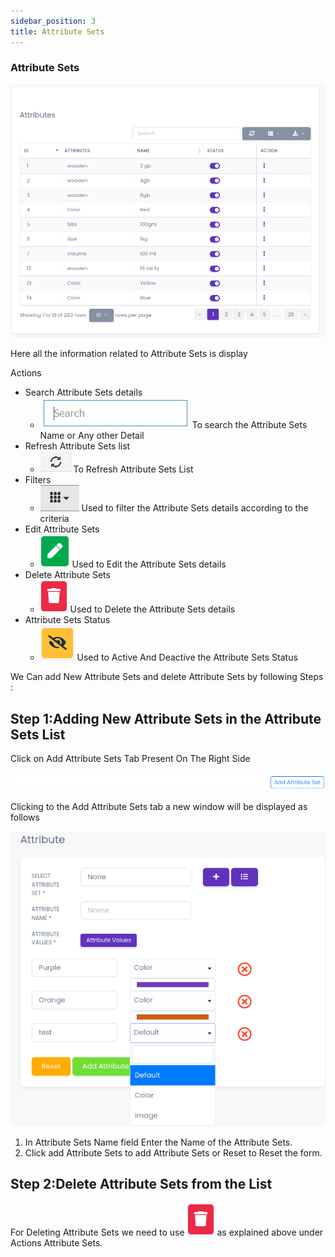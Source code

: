```yaml
---
sidebar_position: 3
title: Attribute Sets
---
```


### Attribute Sets

![Attribute Sets](/img/web/attribut_sets_tab.jpg)

Here all the information related to Attribute Sets is display

Actions

- Search Attribute Sets details
  - ![Search Tab](/img/web/search_tab.jpg) To search the Attribute Sets Name or Any other Detail
- Refresh Attribute Sets list
  - ![Refresh Tab](/img/web/refresh_tab.jpg) To Refresh Attribute Sets List
- Filters
  - ![Filter Tab](/img/web/filter_tab.jpg) Used to filter the Attribute Sets details according to the criteria
- Edit Attribute Sets
  - ![Edit Tab](/img/web/edit_tab.jpg) Used to Edit the Attribute Sets details
- Delete Attribute Sets
  - ![Delete Tab](/img/web/delete1_tab.jpg) Used to Delete the Attribute Sets details
- Attribute Sets Status
  - ![Status Tab](/img/web/status_tab.jpg) Used to Active And Deactive the Attribute Sets Status

We Can add New Attribute Sets and delete Attribute Sets by following Steps :

## Step 1:Adding New Attribute Sets in the Attribute Sets List

Click on Add Attribute Sets Tab Present On The Right Side

![Attribute Sets Form](/img/web/attribut_sets2_tab.jpg)

Clicking to the Add Attribute Sets tab a new window will be displayed as follows

![Attribute Sets Details](/img/web/attribut_sets3_tab.jpg)

1.  In Attribute Sets Name field Enter the Name of the Attribute Sets.
2.  Click add Attribute Sets to add Attribute Sets or Reset to Reset the form.

## Step 2:Delete Attribute Sets from the List

For Deleting Attribute Sets we need to use ![Delete Tab](/img/web/delete1_tab.jpg) as explained above under Actions Attribute Sets.
